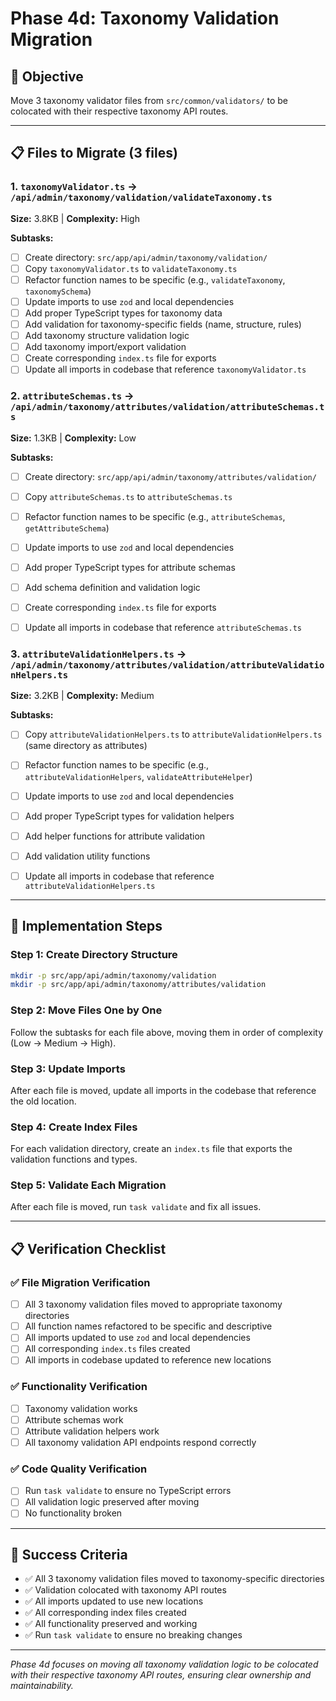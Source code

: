 # Phase 4d: Taxonomy Validation Migration

## 🎯 Objective
Move 3 taxonomy validator files from `src/common/validators/` to be colocated with their respective taxonomy API routes.

---

## 📋 Files to Migrate (3 files)

### 1. `taxonomyValidator.ts` → `/api/admin/taxonomy/validation/validateTaxonomy.ts`
**Size:** 3.8KB | **Complexity:** High

**Subtasks:**
- [ ] Create directory: `src/app/api/admin/taxonomy/validation/`
- [ ] Copy `taxonomyValidator.ts` to `validateTaxonomy.ts`
- [ ] Refactor function names to be specific (e.g., `validateTaxonomy`, `taxonomySchema`)
- [ ] Update imports to use `zod` and local dependencies
- [ ] Add proper TypeScript types for taxonomy data
- [ ] Add validation for taxonomy-specific fields (name, structure, rules)
- [ ] Add taxonomy structure validation logic
- [ ] Add taxonomy import/export validation
- [ ] Create corresponding `index.ts` file for exports
- [ ] Update all imports in codebase that reference `taxonomyValidator.ts`

### 2. `attributeSchemas.ts` → `/api/admin/taxonomy/attributes/validation/attributeSchemas.ts`
**Size:** 1.3KB | **Complexity:** Low

**Subtasks:**
- [ ] Create directory: `src/app/api/admin/taxonomy/attributes/validation/`
- [ ] Copy `attributeSchemas.ts` to `attributeSchemas.ts`
- [ ] Refactor function names to be specific (e.g., `attributeSchemas`, `getAttributeSchema`)
- [ ] Update imports to use `zod` and local dependencies
- [ ] Add proper TypeScript types for attribute schemas
- [ ] Add schema definition and validation logic
- [ ] Create corresponding `index.ts` file for exports
- [ ] Update all imports in codebase that reference `attributeSchemas.ts`


### 3. `attributeValidationHelpers.ts` → `/api/admin/taxonomy/attributes/validation/attributeValidationHelpers.ts`
**Size:** 3.2KB | **Complexity:** Medium

**Subtasks:**
- [ ] Copy `attributeValidationHelpers.ts` to `attributeValidationHelpers.ts` (same directory as attributes)
- [ ] Refactor function names to be specific (e.g., `attributeValidationHelpers`, `validateAttributeHelper`)
- [ ] Update imports to use `zod` and local dependencies
- [ ] Add proper TypeScript types for validation helpers
- [ ] Add helper functions for attribute validation
- [ ] Add validation utility functions
- [ ] Update all imports in codebase that reference `attributeValidationHelpers.ts`


---

## 🚀 Implementation Steps

### Step 1: Create Directory Structure
```bash
mkdir -p src/app/api/admin/taxonomy/validation
mkdir -p src/app/api/admin/taxonomy/attributes/validation
```

### Step 2: Move Files One by One
Follow the subtasks for each file above, moving them in order of complexity (Low → Medium → High).

### Step 3: Update Imports
After each file is moved, update all imports in the codebase that reference the old location.

### Step 4: Create Index Files
For each validation directory, create an `index.ts` file that exports the validation functions and types.

### Step 5: Validate Each Migration
After each file is moved, run `task validate` and fix all issues.

---

## 📋 Verification Checklist

### ✅ File Migration Verification
- [ ] All 3 taxonomy validation files moved to appropriate taxonomy directories
- [ ] All function names refactored to be specific and descriptive
- [ ] All imports updated to use `zod` and local dependencies
- [ ] All corresponding `index.ts` files created
- [ ] All imports in codebase updated to reference new locations

### ✅ Functionality Verification
- [ ] Taxonomy validation works
- [ ] Attribute schemas work
- [ ] Attribute validation helpers work
- [ ] All taxonomy validation API endpoints respond correctly

### ✅ Code Quality Verification
- [ ] Run `task validate` to ensure no TypeScript errors
- [ ] All validation logic preserved after moving
- [ ] No functionality broken

---

## 🎯 Success Criteria

- ✅ All 3 taxonomy validation files moved to taxonomy-specific directories
- ✅ Validation colocated with taxonomy API routes
- ✅ All imports updated to use new locations
- ✅ All corresponding index files created
- ✅ All functionality preserved and working
- ✅ Run `task validate` to ensure no breaking changes

---

*Phase 4d focuses on moving all taxonomy validation logic to be colocated with their respective taxonomy API routes, ensuring clear ownership and maintainability.*
